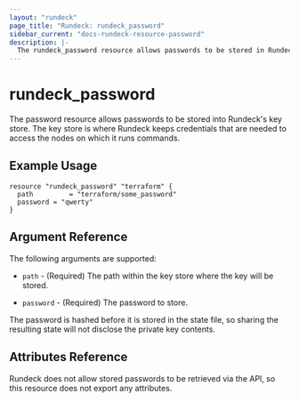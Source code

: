 ```yaml
---
layout: "rundeck"
page_title: "Rundeck: rundeck_password"
sidebar_current: "docs-rundeck-resource-password"
description: |-
  The rundeck_password resource allows passwords to be stored in Rundeck's key store.
---
```


# rundeck\_password

The password resource allows passwords to be stored into Rundeck's key store.
The key store is where Rundeck keeps credentials that are needed to access the nodes on which
it runs commands.

## Example Usage

```hcl
resource "rundeck_password" "terraform" {
  path         = "terraform/some_password"
  password = "qwerty"
}
```

## Argument Reference

The following arguments are supported:

* `path` - (Required) The path within the key store where the key will be stored.

* `password` - (Required) The password to store.

The password is hashed before it is stored in the state file, so sharing the resulting state
will not disclose the private key contents.

## Attributes Reference

Rundeck does not allow stored passwords to be retrieved via the API, so this resource does not
export any attributes.

